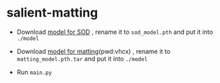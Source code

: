 # salient-matting

- Download [model for SOD](https://drive.google.com/file/d/1d18GHNeaR_Hg91LlNJQNL_HNkyoW-5qs/view) , rename it to `sod_model.pth` and put it into `./model`

- Download [model for matting](https://pan.baidu.com/s/12CwBEmG4MQnoQ1QP8l78gA)(pwd:vhcx) , rename it to `matting_model.pth.tar` and put it into `./model`

- Run `main.py`
